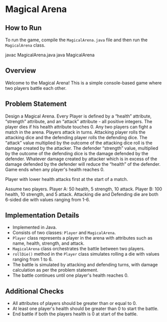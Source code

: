# Magical Arena

## How to Run
To run the game, compile the `MagicalArena.java` file and then run the `MagicalArena` class.

javac MagicalArena.java
java MagicalArena


## Overview
Welcome to the Magical Arena! This is a simple console-based game where two players battle each other.

## Problem Statement
Design a Magical Arena. Every Player is defined by a “health” attribute, “strength” attribute, and an “attack” attribute - all positive integers. The player dies if his health attribute touches 0. Any two players can fight a match in the arena. Players attack in turns. Attacking player rolls the attacking dice and the defending player rolls the defending dice. The “attack” value multiplied by the outcome of the attacking dice roll is the damage created by the attacker. The defender “strength” value, multiplied by the outcome of the defending dice is the damage defended by the defender. Whatever damage created by attacker which is in excess of the damage defended by the defender will reduce the “health” of the defender. Game ends when any player's health reaches 0.

Player with lower health attacks first at the start of a match.

Assume two players. Player A: 50 health, 5 strength, 10 attack. Player B: 100 health, 10 strength, and 5 attack. Attacking die and Defending die are both 6-sided die with values ranging from 1-6.

## Implementation Details
- Implemented in Java.
- Consists of two classes: `Player` and `MagicalArena`.
- `Player` class represents a player in the arena with attributes such as name, health, strength, and attack.
- `MagicalArena` class orchestrates the battle between two players.
- `rollDie()` method in the `Player` class simulates rolling a die with values ranging from 1 to 6.
- The battle is simulated by attacking and defending turns, with damage calculation as per the problem statement.
- The battle continues until one player's health reaches 0.

## Additional Checks
- All attributes of players should be greater than or equal to 0.
- At least one player's health should be greater than 0 to start the battle.
- End battle if both the players health is 0 at start of the battle.